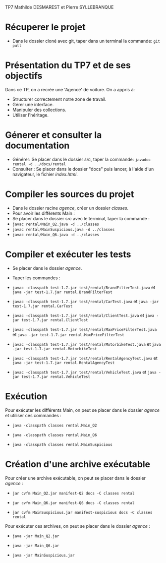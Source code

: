 TP7 Mathilde DESMAREST et Pierre SYLLEBRANQUE

# Récuperer le projet
- Dans le dossier cloné avec git, taper dans un terminal la commande: `git pull`

# Présentation du TP7 et de ses objectifs
Dans ce TP, on a recrée une 'Agence' de voiture.
On a appris à:
- Structurer correctement notre zone de travail.
- Gérer une interface.
- Manipuler des collections.
- Utiliser l'héritage.

# Génerer et consulter la documentation
- Générer: Se placer dans le dossier *src*, taper la commande:
`javadoc rental -d ../docs/rental`
- Consulter : Se placer dans le dossier "docs" puis lancer, à l'aide d'un navigateur, le fichier *index.html*.

# Compiler les sources du projet
- Dans le dossier racine *agence*, créer un dossier *classes*.
- Pour avoir les différents Main :
- Se placer dans le dossier *src* avec le terminal, taper la commande :
- `javac rental/Main_Q2.java -d ../classes`
- `javac rental/MainSuspicious.java -d ../classes`
- `javac rental/Main_Q6.java -d ../classes`

# Compiler et exécuter les tests
- Se placer dans le dossier *agence*.
- Taper les commandes :
- `javac -classpath test-1.7.jar test/rental/BrandFilterTest.java`
et
`java -jar test-1.7.jar rental.BrandFilterTest`

- `javac -classpath test-1.7.jar test/rental/CarTest.java`
et
`java -jar test-1.7.jar rental.CarTest`

- `javac -classpath test-1.7.jar test/rental/ClientTest.java`
et
`java -jar test-1.7.jar rental.ClientTest`

- `javac -classpath test-1.7.jar test/rental/MaxPriceFilterTest.java`
et
`java -jar test-1.7.jar rental.MaxPriceFilterTest`

- `javac -classpath test-1.7.jar test/rental/MotorbikeTest.java`
et
`java -jar test-1.7.jar rental.MotorbikeTest`

- `javac -classpath test-1.7.jar test/rental/RentalAgencyTest.java`
et
`java -jar test-1.7.jar rental.RentalAgencyTest`

- `javac -classpath test-1.7.jar test/rental/VehicleTest.java`
et
`java -jar test-1.7.jar rental.VehicleTest`

# Exécution

Pour exécuter les différents Main, on peut se placer dans le dossier *agence* et utiliser ces commandes :

- `java -classpath classes rental.Main_Q2`

- `java -classpath classes rental.Main_Q6`

- `java -classpath classes rental.MainSuspicious`

# Création d'une archive exécutable

Pour créer une archive exécutable, on peut se placer dans le dossier *agence* :

- `jar cvfm Main_Q2.jar manifest-Q2 docs -C classes rental`

- `jar cvfm Main_Q6.jar manifest-Q6 docs -C classes rental`

- `jar cvfm MainSuspicious.jar manifest-suspicious docs -C classes rental`

Pour exécuter ces archives, on peut se placer dans le dossier *agence* :

- `java -jar Main_Q2.jar`

- `java -jar Main_Q6.jar`

- `java -jar MainSuspicious.jar`




